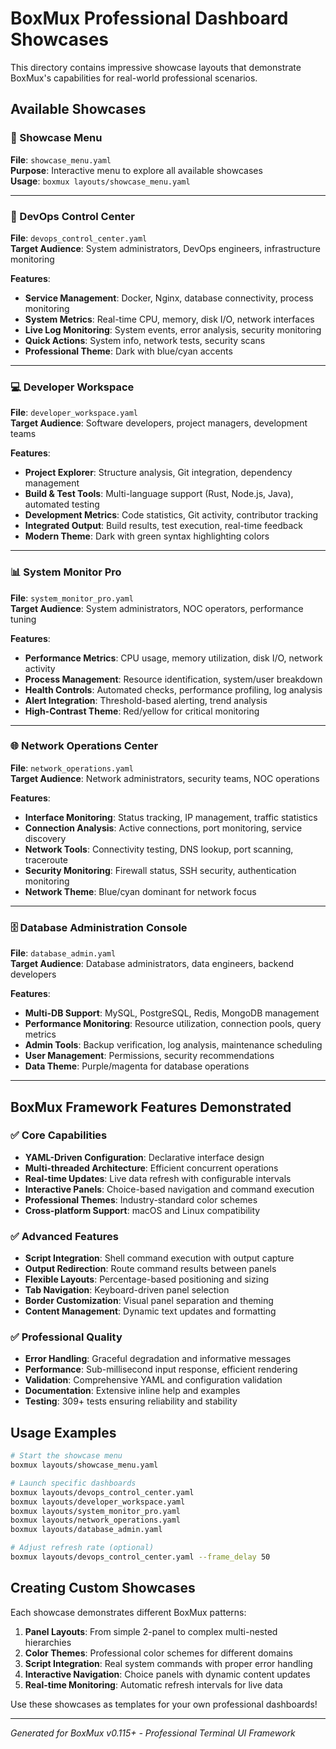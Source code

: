 # BoxMux Professional Dashboard Showcases

This directory contains impressive showcase layouts that demonstrate BoxMux's capabilities for real-world professional scenarios.

## Available Showcases

### 🎯 Showcase Menu
**File**: `showcase_menu.yaml`  
**Purpose**: Interactive menu to explore all available showcases  
**Usage**: `boxmux layouts/showcase_menu.yaml`

---

### 🚀 DevOps Control Center
**File**: `devops_control_center.yaml`  
**Target Audience**: System administrators, DevOps engineers, infrastructure monitoring  

**Features**:
- **Service Management**: Docker, Nginx, database connectivity, process monitoring
- **System Metrics**: Real-time CPU, memory, disk I/O, network interfaces  
- **Live Log Monitoring**: System events, error analysis, security monitoring
- **Quick Actions**: System info, network tests, security scans
- **Professional Theme**: Dark with blue/cyan accents

---

### 💻 Developer Workspace
**File**: `developer_workspace.yaml`  
**Target Audience**: Software developers, project managers, development teams

**Features**:
- **Project Explorer**: Structure analysis, Git integration, dependency management
- **Build & Test Tools**: Multi-language support (Rust, Node.js, Java), automated testing
- **Development Metrics**: Code statistics, Git activity, contributor tracking
- **Integrated Output**: Build results, test execution, real-time feedback
- **Modern Theme**: Dark with green syntax highlighting colors

---

### 📊 System Monitor Pro
**File**: `system_monitor_pro.yaml`  
**Target Audience**: System administrators, NOC operators, performance tuning

**Features**:
- **Performance Metrics**: CPU usage, memory utilization, disk I/O, network activity
- **Process Management**: Resource identification, system/user breakdown
- **Health Controls**: Automated checks, performance profiling, log analysis
- **Alert Integration**: Threshold-based alerting, trend analysis
- **High-Contrast Theme**: Red/yellow for critical monitoring

---

### 🌐 Network Operations Center
**File**: `network_operations.yaml`  
**Target Audience**: Network administrators, security teams, NOC operations

**Features**:
- **Interface Monitoring**: Status tracking, IP management, traffic statistics
- **Connection Analysis**: Active connections, port monitoring, service discovery
- **Network Tools**: Connectivity testing, DNS lookup, port scanning, traceroute
- **Security Monitoring**: Firewall status, SSH security, authentication monitoring
- **Network Theme**: Blue/cyan dominant for network focus

---

### 🗄️ Database Administration Console
**File**: `database_admin.yaml`  
**Target Audience**: Database administrators, data engineers, backend developers

**Features**:
- **Multi-DB Support**: MySQL, PostgreSQL, Redis, MongoDB management
- **Performance Monitoring**: Resource utilization, connection pools, query metrics
- **Admin Tools**: Backup verification, log analysis, maintenance scheduling
- **User Management**: Permissions, security recommendations
- **Data Theme**: Purple/magenta for database operations

---

## BoxMux Framework Features Demonstrated

### ✅ Core Capabilities
- **YAML-Driven Configuration**: Declarative interface design
- **Multi-threaded Architecture**: Efficient concurrent operations
- **Real-time Updates**: Live data refresh with configurable intervals
- **Interactive Panels**: Choice-based navigation and command execution
- **Professional Themes**: Industry-standard color schemes
- **Cross-platform Support**: macOS and Linux compatibility

### ✅ Advanced Features
- **Script Integration**: Shell command execution with output capture
- **Output Redirection**: Route command results between panels
- **Flexible Layouts**: Percentage-based positioning and sizing
- **Tab Navigation**: Keyboard-driven panel selection
- **Border Customization**: Visual panel separation and theming
- **Content Management**: Dynamic text updates and formatting

### ✅ Professional Quality
- **Error Handling**: Graceful degradation and informative messages
- **Performance**: Sub-millisecond input response, efficient rendering
- **Validation**: Comprehensive YAML and configuration validation
- **Documentation**: Extensive inline help and examples
- **Testing**: 309+ tests ensuring reliability and stability

## Usage Examples

```bash
# Start the showcase menu
boxmux layouts/showcase_menu.yaml

# Launch specific dashboards
boxmux layouts/devops_control_center.yaml
boxmux layouts/developer_workspace.yaml
boxmux layouts/system_monitor_pro.yaml
boxmux layouts/network_operations.yaml
boxmux layouts/database_admin.yaml

# Adjust refresh rate (optional)
boxmux layouts/devops_control_center.yaml --frame_delay 50
```

## Creating Custom Showcases

Each showcase demonstrates different BoxMux patterns:

1. **Panel Layouts**: From simple 2-panel to complex multi-nested hierarchies
2. **Color Themes**: Professional color schemes for different domains
3. **Script Integration**: Real system commands with proper error handling
4. **Interactive Navigation**: Choice panels with dynamic content updates
5. **Real-time Monitoring**: Automatic refresh intervals for live data

Use these showcases as templates for your own professional dashboards!

---

*Generated for BoxMux v0.115+ - Professional Terminal UI Framework*